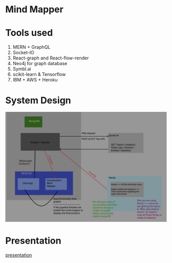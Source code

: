 # Mind Mapper

# Tools used

1. MERN + GraphQL
2. Socket-IO
3. React-graph and React-flow-render
4. Neo4j for graph database
5. Symbl.ai
6. scikit-learn & Tensorflow
7. IBM + AWS + Heroku

# System Design

![screenshot](https://github.com/Chinmay-395/Mind_Mapper/blob/main/github_meta_data/system_design.png)

# Presentation

[presentation](https://github.com/Chinmay-395/Mind_Mapper/blob/main/github_meta_data/Mind_Mapper.pptx)

